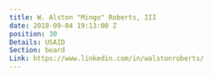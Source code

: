 ```yaml
---
title: W. Alston "Mingo" Roberts, III
date: 2018-09-04 19:13:00 Z
position: 30
Details: USAID
Section: board
Link: https://www.linkedin.com/in/walstonroberts/
---
```


